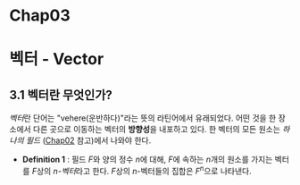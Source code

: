 # Chap03

# 벡터 - Vector

## 3.1 벡터란 무엇인가?

*벡터*란 단어는 "vehere(운반하다)"라는 뜻의 라틴어에서 유래되었다. 어떤 것을 한 장소에서 다른 곳으로 이동하는 벡터의 **방향성**을 내포하고 있다. 
한 벡터의 모든 원소는 *하나의 필드* ([Chap02](https://github.com/ExcelsiorCJH/Study/blob/master/LinearAlgebra/CodingTheMatrix/Chap02%20-%20The%20Field/Chap02-The_Field.ipynb) 참고)에서 나와야 한다.

- **Definition 1** : 필드 $F$와 양의 정수 $n$에 대해, $F$에 속하는 $n$개의 원소를 가지는 벡터를 $F$상의 $n$-*벡터*라고 한다. $F$상의 $n$-벡터들의 집합은 $F^{n}$으로 나타낸다.

  ​